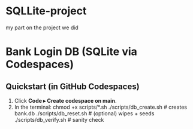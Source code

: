 # SQLLite-project
my part on the project we did 
# Bank Login DB (SQLite via Codespaces)

## Quickstart (in GitHub Codespaces)
1. Click **Code ▸ Create codespace on main**.
2. In the terminal:
   chmod +x scripts/*.sh
   ./scripts/db_create.sh        # creates bank.db
   ./scripts/db_reset.sh         # (optional) wipes + seeds
   ./scripts/db_verify.sh        # sanity check
